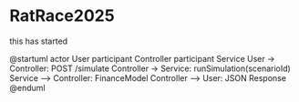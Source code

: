 # RatRace2025
this has started

@startuml
actor User
participant Controller
participant Service
User -> Controller: POST /simulate
Controller -> Service: runSimulation(scenarioId)
Service --> Controller: FinanceModel
Controller --> User: JSON Response
@enduml